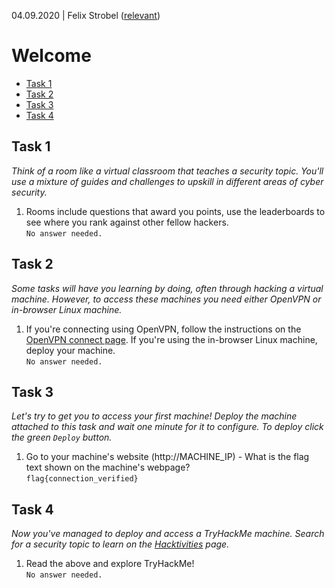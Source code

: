 04.09.2020 | Felix Strobel ([relevant](https://tryhackme.com/p/relevant))

# Welcome

  - [Task 1](#task-1)
  - [Task 2](#task-2)
  - [Task 3](#task-3)
  - [Task 4](#task-4)

## Task 1

<i>Think of a room like a virtual classroom that teaches a security topic. You'll use a mixture of guides and challenges to upskill in different areas of cyber security.</i>

1. Rooms include questions that award you points, use the leaderboards to see where you rank against other fellow hackers.<br>
   `No answer needed.`<br>

## Task 2

<i>Some tasks will have you learning by doing, often through hacking a virtual machine. However, to access these machines you need either OpenVPN or in-browser Linux machine.</i>

1. If you're connecting using OpenVPN, follow the instructions on the [OpenVPN connect page](https://tryhackme.com/connect?o=vpn). If you're using the in-browser Linux machine, deploy your machine.<br>
   `No answer needed.`

## Task 3

<i>Let's try to get you to access your first machine! Deploy the machine attached to this task and wait one minute for it to configure. To deploy click the green `Deploy` button.</i>

1. Go to your machine's website (http://MACHINE_IP) - What is the flag text shown on the machine's webpage?<br>
   `flag{connection_verified}`

## Task 4

<i>Now you've managed to deploy and access a TryHackMe machine. Search for a security topic to learn on the [Hacktivities](https://tryhackme.com/hacktivities) page.</i>

1. Read the above and explore TryHackMe!<br>
   `No answer needed.`
